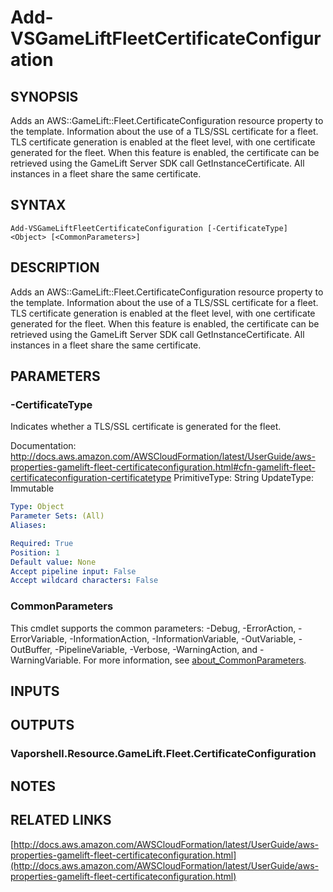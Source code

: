 # Add-VSGameLiftFleetCertificateConfiguration

## SYNOPSIS
Adds an AWS::GameLift::Fleet.CertificateConfiguration resource property to the template.
Information about the use of a TLS/SSL certificate for a fleet.
TLS certificate generation is enabled at the fleet level, with one certificate generated for the fleet.
When this feature is enabled, the certificate can be retrieved using the GameLift Server SDK call GetInstanceCertificate.
All instances in a fleet share the same certificate.

## SYNTAX

```
Add-VSGameLiftFleetCertificateConfiguration [-CertificateType] <Object> [<CommonParameters>]
```

## DESCRIPTION
Adds an AWS::GameLift::Fleet.CertificateConfiguration resource property to the template.
Information about the use of a TLS/SSL certificate for a fleet.
TLS certificate generation is enabled at the fleet level, with one certificate generated for the fleet.
When this feature is enabled, the certificate can be retrieved using the GameLift Server SDK call GetInstanceCertificate.
All instances in a fleet share the same certificate.

## PARAMETERS

### -CertificateType
Indicates whether a TLS/SSL certificate is generated for the fleet.

Documentation: http://docs.aws.amazon.com/AWSCloudFormation/latest/UserGuide/aws-properties-gamelift-fleet-certificateconfiguration.html#cfn-gamelift-fleet-certificateconfiguration-certificatetype
PrimitiveType: String
UpdateType: Immutable

```yaml
Type: Object
Parameter Sets: (All)
Aliases:

Required: True
Position: 1
Default value: None
Accept pipeline input: False
Accept wildcard characters: False
```

### CommonParameters
This cmdlet supports the common parameters: -Debug, -ErrorAction, -ErrorVariable, -InformationAction, -InformationVariable, -OutVariable, -OutBuffer, -PipelineVariable, -Verbose, -WarningAction, and -WarningVariable. For more information, see [about_CommonParameters](http://go.microsoft.com/fwlink/?LinkID=113216).

## INPUTS

## OUTPUTS

### Vaporshell.Resource.GameLift.Fleet.CertificateConfiguration
## NOTES

## RELATED LINKS

[http://docs.aws.amazon.com/AWSCloudFormation/latest/UserGuide/aws-properties-gamelift-fleet-certificateconfiguration.html](http://docs.aws.amazon.com/AWSCloudFormation/latest/UserGuide/aws-properties-gamelift-fleet-certificateconfiguration.html)

